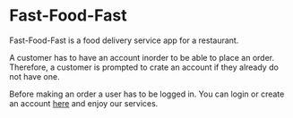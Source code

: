 # Fast-Food-Fast
Fast-Food-Fast is a food delivery service app for a restaurant. 

A customer has to have an account inorder to be able to place an order. Therefore, a customer is prompted to crate an account if they already do not have one. 

Before making an order a user has to be logged in. You can login or create an account [here](https://joshtrigger.github.io/fast-food-fast/ui/) and enjoy our services.

